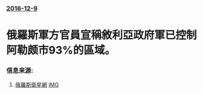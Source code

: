 ### [2016-12-9](/news/2016/12/9/index.md)

##### 
# 俄羅斯軍方官員宣稱敘利亞政府軍已控制阿勒颇市93%的區域。 




### 信息来源:

1. [俄羅斯衛星網](http://sputniknews.cn/military/201612101021364616/) [IMG](http://sputniknews.cn/sharing_snippet/1021364616.png?1481299573)

